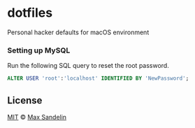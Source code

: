 # dotfiles
Personal hacker defaults for macOS environment


### Setting up MySQL

Run the following SQL query to reset the root password.
```sql
ALTER USER 'root':'localhost' IDENTIFIED BY 'NewPassword';
```


## License
[MIT](LICENSE) © [Max Sandelin](https://maxsandelin.com)
